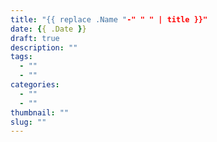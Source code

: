 ```yaml
---
title: "{{ replace .Name "-" " " | title }}"
date: {{ .Date }}
draft: true
description: ""
tags:
  - ""
  - ""
categories:
  - ""
  - ""
thumbnail: ""
slug: ""
---
```


